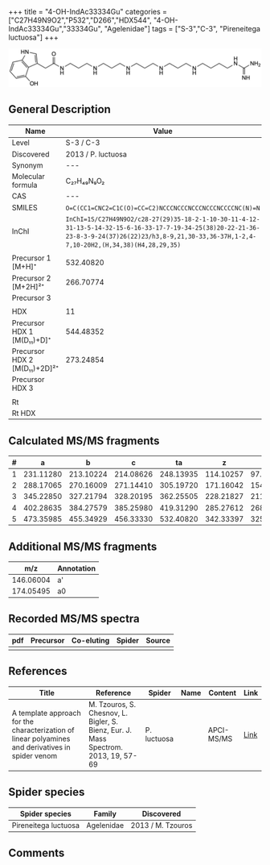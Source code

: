 +++
title = "4-OH-IndAc33334Gu"
categories = ["C27H49N9O2","P532","D266","HDX544",
"4-OH-IndAc33334Gu","33334Gu",
"Agelenidae"]
tags = ["S-3","C-3",
"Pireneitega luctuosa"]
+++

![](/img/4-OH-IndAc33334Gu.png)

## General Description

| Name                         | Value              |
|------------------------------|--------------------|
| Level                        | S-3 / C-3                 |
| Discovered                   | 2013 / P. luctuosa |
| Synonym                      | ---                |
| Molecular formula            | C₂₇H₄₉N₉O₂         |
| CAS                          | ---                |
| SMILES | `O=C(CC1=CNC2=C1C(O)=CC=C2)NCCCNCCCNCCCNCCCNCCCCNC(N)=N`  |
| InChI  | `InChI=1S/C27H49N9O2/c28-27(29)35-18-2-1-10-30-11-4-12-31-13-5-14-32-15-6-16-33-17-7-19-34-25(38)20-22-21-36-23-8-3-9-24(37)26(22)23/h3,8-9,21,30-33,36-37H,1-2,4-7,10-20H2,(H,34,38)(H4,28,29,35)`  |
|                              |                    |
| Precursor 1 [M+H]⁺           | 532.40820          |
| Precursor 2 [M+2H]²⁺         | 266.70774          |
| Precursor 3                  |                    |
|                              |                    |
| HDX                          | 11                 |
| Precursor HDX 1 [M(D₁₁)+D]⁺   | 544.48352          |
| Precursor HDX 2 [M(D₁₁)+2D]²⁺ | 273.24854          |
| Precursor HDX 3              |                    |
|                              |                    |
| Rt                           |                    |
| Rt HDX                       |                    |

## Calculated MS/MS fragments

| # | a         | b         | c         | ta        | z         | y         | tz        |
|---|-----------|-----------|-----------|-----------|-----------|-----------|-----------|
| 1 | 231.11280 | 213.10224 | 214.08626 | 248.13935 | 114.10257 | 97.07602 | 131.12912 |
| 2 | 288.17065 | 270.16009 | 271.14410 | 305.19720 | 171.16042 | 154.13387 | 188.18697 |
| 3 | 345.22850 | 327.21794 | 328.20195 | 362.25505 | 228.21827 | 211.19172 | 245.24482 |
| 4 | 402.28635 | 384.27579 | 385.25980 | 419.31290 | 285.27612 | 268.24957 | 302.30267 |
| 5 | 473.35985 | 455.34929 | 456.33330 | 532.40820 | 342.33397 | 325.30742 | 359.36052 |

## Additional MS/MS fragments

| m/z       | Annotation |
|-----------|------------|
| 146.06004    | a'   |
| 174.05495    | a0   |

## Recorded MS/MS spectra

| pdf | Precursor | Co-eluting | Spider | Source |
|-----|-----------|------------|--------|--------|
|     |           |            |        |        |

## References

| Title                                                                                             | Reference                                                                           | Spider      | Name | Content    | Link                                                       |
|---------------------------------------------------------------------------------------------------|-------------------------------------------------------------------------------------|-------------|------|------------|------------------------------------------------------------|
| A template approach for the characterization of linear polyamines and derivatives in spider venom | M. Tzouros, S. Chesnov, L. Bigler, S. Bienz, Eur. J. Mass Spectrom. 2013, 19, 57-69 | P. luctuosa |      | APCI-MS/MS | [Link](https://journals.sagepub.com/doi/10.1255/ejms.1213) |

## Spider species

| Spider species       | Family     | Discovered        |
|----------------------|------------|-------------------|
| Pireneitega luctuosa | Agelenidae | 2013 / M. Tzouros |

## Comments